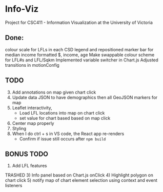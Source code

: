 # Info-Viz
Project for CSC411 - Information Visualization at the University of Victoria

## Done:
   colour scale for LFLs in each CSD legend and repositioned
   marker bar for median income
   formatted $, income, age 
   Make swappable colour scheme for LFL#s and LFL/Sqkm
   Implemented variable switcher in Chart.js
   Adjusted transitions in motionConfig

## TODO
3) Add annotations on map given chart click
4) Update data JSON to have demographics then all GeoJSON markers for map
5) Leaflet interactivity, 
   - Load LFL locations into map on chart click
   - set value for chart based based on map click
6) Center map properly
7)  Styling
8)  When I do ctrl + s in VS code, the React app re-renders 
    - Confirm if issue still occurs after ```npm build```

## BONUS TODO
1) Add LFL features

TRASHED
3) Info panel based on Chart.js onClick
4) Highlight polygon on chart click
5) notify map of chart element selection using context and event listeners
